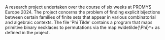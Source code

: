 A research project undertaken over the course of six weeks at PROMYS Europe 2024. The project concerns the problem of finding explicit bijections between certain families of finite sets that appear in various combinatorial and algebraic contexts.
The file 'Phi Tilde' contains a program that maps primitive binary necklaces to permutations via the map \widetilde{\Phi}^+ as defined in the project.

